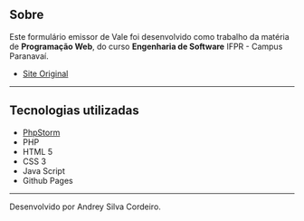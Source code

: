 ## Sobre

Este formulário emissor de Vale foi desenvolvido como trabalho da matéria de **Programação Web**, do curso **Engenharia de Software** IFPR - Campus Paranavaí.

- [Site Original](https://www.reciboonline.com.br/vale)

---

## Tecnologias utilizadas
- [PhpStorm](https://www.jetbrains.com/pt-br/phpstorm/)
- PHP
- HTML 5
- CSS 3
- Java Script
- Github Pages

---

Desenvolvido por Andrey Silva Cordeiro.